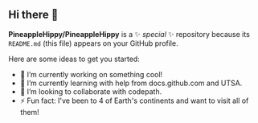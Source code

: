 ## Hi there 👋

**PineappleHippy/PineappleHippy** is a ✨ _special_ ✨ repository because its `README.md` (this file) appears on your GitHub profile.

Here are some ideas to get you started:

- 🔭 I’m currently working on something cool!
- 🌱 I’m currently learning with help from docs.github.com and UTSA.
- 👯 I’m looking to collaborate with codepath.
- ⚡ Fun fact: I've been to 4 of Earth's continents and want to visit all of them!

<!--
**PineappleHippy/PineappleHippy** is a ✨ _special_ ✨ repository because its `README.md` (this file) appears on your GitHub profile.

Here are some ideas to get you started:

- 🔭 I’m currently working on ...
- 🌱 I’m currently learning ...
- 👯 I’m looking to collaborate on ...
- 🤔 I’m looking for help with ...
- 💬 Ask me about ...
- 📫 How to reach me: ...
- 😄 Pronouns: ...
- ⚡ Fun fact: ...
-->
